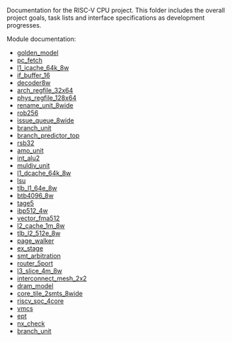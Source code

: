 Documentation for the RISC-V CPU project. This folder includes the overall
project goals, task lists and interface specifications as development
progresses.

Module documentation:
- [golden_model](golden_model.md)
- [pc_fetch](pc_fetch.md)
- [l1_icache_64k_8w](l1_icache.md)
- [if_buffer_16](if_buffer_16.md)
- [decoder8w](decoder8w.md)
- [arch_regfile_32x64](arch_regfile_32x64.md)
- [phys_regfile_128x64](phys_regfile_128x64.md)
- [rename_unit_8wide](rename_unit_8wide.md)
- [rob256](rob256.md)
- [issue_queue_8wide](issue_queue_8wide.md)
- [branch_unit](branch_unit.md)
- [branch_predictor_top](branch_predictor_top.md)
- [rsb32](rsb32.md)
- [amo_unit](amo_unit.md)
- [int_alu2](int_alu2.md)
- [muldiv_unit](muldiv_unit.md)
- [l1_dcache_64k_8w](l1_dcache_64k_8w.md)
- [lsu](lsu.md)
- [tlb_l1_64e_8w](tlb_l1_64e_8w.md)
- [btb4096_8w](btb4096_8w.md)
- [tage5](tage5.md)
- [ibp512_4w](ibp512_4w.md)
- [vector_fma512](vector_fma512.md)
- [l2_cache_1m_8w](l2_cache_1m_8w.md)
- [tlb_l2_512e_8w](tlb_l2_512e_8w.md)
- [page_walker](page_walker.md)
- [ex_stage](ex_stage.md)
- [smt_arbitration](smt_arbitration.md)
- [router_5port](router_5port.md)
- [l3_slice_4m_8w](l3_slice_4m_8w.md)
- [interconnect_mesh_2x2](interconnect_mesh_2x2.md)
- [dram_model](dram_model.md)
- [core_tile_2smts_8wide](core_tile_2smts_8wide.md)
- [riscv_soc_4core](riscv_soc_4core.md)
- [vmcs](vmcs.md)
- [ept](ept.md)
- [nx_check](nx_check.md)
- [branch_unit](branch_unit.md)